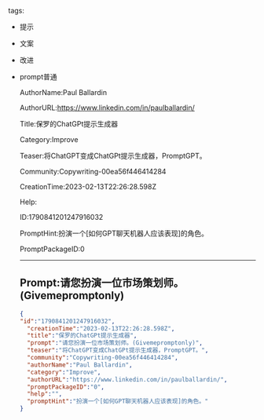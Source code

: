   tags: 
- 提示
- 文案
- 改进
- prompt普通

  AuthorName:Paul Ballardin

  AuthorURL:https://www.linkedin.com/in/paulballardin/

  Title:保罗的ChatGPt提示生成器

  Category:Improve

  Teaser:将ChatGPT变成ChatGPt提示生成器，PromptGPT。

  Community:Copywriting-00ea56f446414284

  CreationTime:2023-02-13T22:26:28.598Z

  Help:

  ID:1790841201247916032

  PromptHint:扮演一个[如何GPT聊天机器人应该表现]的角色。

  PromptPackageID:0

  ---

  ## Prompt:请您扮演一位市场策划师。(Givemepromptonly)

  ```json
  {
  "id":"1790841201247916032",
    "creationTime":"2023-02-13T22:26:28.598Z",
    "title":"保罗的ChatGPt提示生成器",
    "prompt":"请您扮演一位市场策划师。(Givemepromptonly)",
    "teaser":"将ChatGPT变成ChatGPt提示生成器，PromptGPT。",
    "community":"Copywriting-00ea56f446414284",
    "authorName":"Paul Ballardin",
    "category":"Improve",
    "authorURL":"https://www.linkedin.com/in/paulballardin/",
    "promptPackageID":"0",
    "help":"",
    "promptHint":"扮演一个[如何GPT聊天机器人应该表现]的角色。"
  }
  ```
